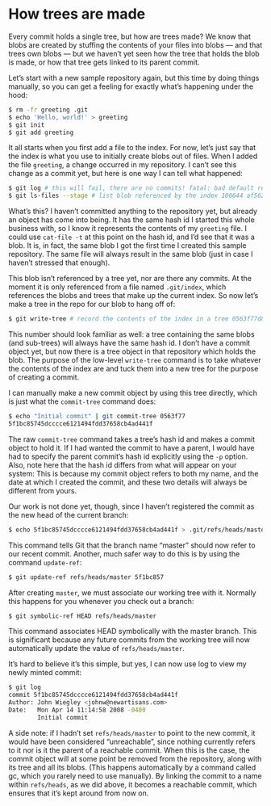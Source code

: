 # How trees are made

Every commit holds a single tree, but how are trees made? We know that blobs are created by stuffing the contents of your files into blobs — and that trees own blobs — but we haven’t yet seen how the tree that holds the blob is made, or how that tree gets linked to its parent commit.

Let’s start with a new sample repository again, but this time by doing things manually, so you can get a feeling for exactly what’s happening under the hood:

```bash
$ rm -fr greeting .git
$ echo 'Hello, world!' > greeting
$ git init
$ git add greeting
```

It all starts when you first add a file to the index. For now, let’s just say that the index is what you use to initially create blobs out of files. When I added the file `greeting`, a change occurred in my repository. I can’t see this change as a commit yet, but here is one way I can tell what happened:

```bash
$ git log # this will fail, there are no commits! fatal: bad default revision 'HEAD'
$ git ls-files --stage # list blob referenced by the index 100644 af5626b4a114abcb82d63db7c8082c3c4756e51b 0 greeting
```

What’s this? I haven’t committed anything to the repository yet, but already an object has come into being. It has the same hash id I started this whole business with, so I know it represents the contents of my `greeting` file. I could use `cat-file -t` at this point on the hash id, and I’d see that it was a blob. It is, in fact, the same blob I got the first time I created this sample repository. The same file will always result in the same blob (just in case I haven’t stressed that enough).

This blob isn’t referenced by a tree yet, nor are there any commits. At the moment it is only referenced from a file named `.git/index`, which references the blobs and trees that make up the current index. So now let’s make a tree in the repo for our blob to hang off of:

```bash
$ git write-tree # record the contents of the index in a tree 0563f77d884e4f79ce95117e2d686d7d6e282887
```

This number should look familiar as well: a tree containing the same blobs (and sub-trees) will always have the same hash id. I don’t have a commit object yet, but now there is a tree object in that repository which holds the blob. The purpose of the low-level `write-tree` command is to take whatever the contents of the index are and tuck them into a new tree for the purpose of creating a commit.

I can manually make a new commit object by using this tree directly, which is just what the `commit-tree` command does:

```bash
$ echo "Initial commit" | git commit-tree 0563f77
5f1bc85745dcccce6121494fdd37658cb4ad441f
```

The raw `commit-tree` command takes a tree’s hash id and makes a commit object to hold it. If I had wanted the commit to have a parent, I would have had to specify the parent commit’s hash id explicitly using the `-p` option. Also, note here that the hash id differs from what will appear on your system: This is because my commit object refers to both my name, and the date at which I created the commit, and these two details will always be different from yours.

Our work is not done yet, though, since I haven’t registered the commit as the new head of the current branch:

```bash
$ echo 5f1bc85745dcccce6121494fdd37658cb4ad441f > .git/refs/heads/master
```

This command tells Git that the branch name “master” should now refer to our recent commit. Another, much safer way to do this is by using the command `update-ref`:

```bash
$ git update-ref refs/heads/master 5f1bc857
```

After creating `master`, we must associate our working tree with it. Normally this happens for you whenever you check out a branch:

```bash
$ git symbolic-ref HEAD refs/heads/master
```

This command associates HEAD symbolically with the master branch. This is significant because any future commits from the working tree will now automatically update the value of `refs/heads/master`.

It’s hard to believe it’s this simple, but yes, I can now use log to view my newly minted commit:

```bash
$ git log
commit 5f1bc85745dcccce6121494fdd37658cb4ad441f
Author: John Wiegley <johnw@newartisans.com>
Date:   Mon Apr 14 11:14:58 2008 -0400
        Initial commit
```

A side note: if I hadn’t set `refs/heads/master` to point to the new commit, it would have been considered “unreachable”, since nothing currently refers to it nor is it the parent of a reachable commit. When this is the case, the commit object will at some point be removed from the repository, along with its tree and all its blobs. (This happens automatically by a command called gc, which you rarely need to use manually). By linking the commit to a name within `refs/heads`, as we did above, it becomes a reachable commit, which ensures that it’s kept around from now on.